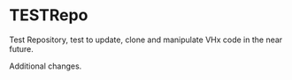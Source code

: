 # TESTRepo
Test Repository, test to update, clone and manipulate VHx code in the near future.

Additional changes.
